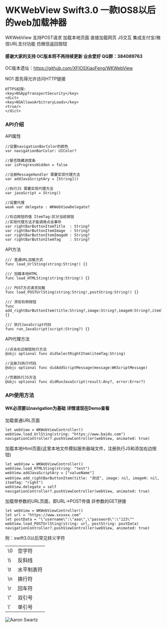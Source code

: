 # WKWebView Swift3.0 一款IOS8以后的web加载神器
WKWebView 支持POST请求 加载本地页面 直接加载网页 JS交互 集成支付宝/微信URL支付功能  仿微信返回按钮

#### 感谢大家的支持 OC版本将不再持续更新  业余爱好 QQ群：384089763
OC版本遗址：https://github.com/XFIOSXiaoFeng/WKWebView

NO1 首先得允许访问HTTP链接
```
HTTPS权限:
<key>NSAppTransportSecurity</key>
<dict>
<key>NSAllowsArbitraryLoads</key>
<true/>
</dict>
```
### API介绍

API属性
```
//设置navigationBarColor的颜色
var navigationBarColor: UIColor?

//是否隐藏进度条
var isProgressHidden = false

//注册MessageHandler 需要实现代理方法
var addJavaScriptAry = [String]()

//执行JS 需要实现代理方法
var javaScript = String()

//设置代理
weak var delegate : WKWebViewDelegate?

//右边按钮的值 ItemTag:区分当前按钮
//实现代理方法才能调用点击事件
var rightBarButtonItemTitle  : String?
var rightBarButtonItemImage  : String?
var rightBarButtonItemImageH : String?
var rightBarButtonItemTag    : String?

```
API方法
```
/// 普通URL加载方式
func load_UrlSting(string:String!) {}

/// 加载本地HTML
func load_HTMLSting(string:String!) {}

/// POST方式请求加载
func load_POSTUrlSting(string:String!,postString:String!) {}

/// 添加右侧按钮
func add_rightBarButtonItem(title:String?,image:String?,imageH:String?,itemTag:String?) {}

/// 执行JavaScript代码
func run_JavaScript(script:String?) {}
```
API代理方法
```
//点击右边按钮执行方法
@objc optional func didSelectRightItem(itemTag:String)

//注册JS执行代码
@objc optional func didAddScriptMessage(message:WKScriptMessage)

//页面执行JS方法
@objc optional func didRunJavaScript(result:Any?, error:Error?)

```
### API使用方法
#### WK必须要以navigation为基础 详情请现在Demo查看
加载普通URL页面
```
let webView = WKWebViewController()
webView.load_UrlSting(string: "https://www.baidu.com")
navigationController?.pushViewController(webView, animated: true)
```
加载本地Html页面(这里本地文件模拟服务器端文件，注册执行JS和添加右边按钮)
```
let webView = WKWebViewController()
webView.load_HTMLSting(string: "test")
webView.addJavaScriptAry = ["valueName"]
webView.add_rightBarButtonItem(title: "测试", image: nil, imageH: nil, itemTag: "right")
webView.delegate = self
navigationController?.pushViewController(webView, animated: true)
```
加载带参数的URL页面，即URL->POST传值 非参数的GET拼接
```
let webView = WKWebViewController()
let url = "https://www.xxxxxx.com"
let postData = "\"username\":\"aaa\",\"password\":\"123\""
webView.load_POSTUrlSting(string: url, postString: postData)
navigationController?.pushViewController(webView, animated: true)
```
附：swift3.0以后常见转义字符
<table>
    <tr>
        <td>\0</td>
        <td>空字符</td>
    </tr>
    <tr>
        <td>\\</td>
        <td>反斜线</td>
    </tr>
    <tr>
        <td>\t</td>
        <td> 水平制表符</td>
    </tr>
    <tr>
        <td>\n</td>
        <td>换行符</td>
    </tr>
    <tr>
        <td>\r</td>
        <td>回车符</td>
    </tr>
    <tr>
        <td>\"</td>
        <td>双引号</td>
    </tr>
    <tr>
        <td>\'</td>
        <td>单引号</td>
    </tr>
</table>

![Aaron Swartz](https://github.com/XFIOSXiaoFeng/SwiftWkWebView/blob/master/demo.png)


